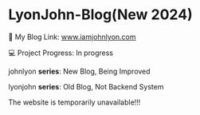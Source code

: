 # LyonJohn-Blog(New 2024)
💸 My Blog Link: www.iamjohnlyon.com

💻 Project Progress: In progress

johnlyon **series**: New Blog, Being Improved

lyonjohn **series**: Old Blog, Not Backend System

The website is temporarily unavailable!!!
